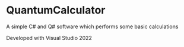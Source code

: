 # QuantumCalculator
A simple C# and Q# software which performs some basic calculations

Developed with Visual Studio 2022
